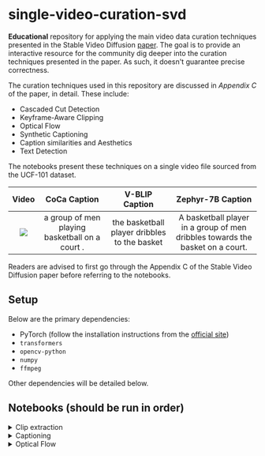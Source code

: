 # single-video-curation-svd

**Educational** repository for applying the main video data curation techniques presented in the Stable Video Diffusion [paper](https://arxiv.org/abs/2311.15127). The goal is to provide an interactive resource for the community dig deeper into the curation techniques presented in the paper. As such, it doesn't guarantee precise correctness. 

The curation techniques used in this repository are discussed in _Appendix C_ of the paper, in detail. These include:

* Cascaded Cut Detection
* Keyframe-Aware Clipping
* Optical Flow
* Synthetic Captioning
* Caption similarities and Aesthetics
* Text Detection

The notebooks present these techniques on a single video file sourced from the UCF-101 dataset. 

| **Video** | **CoCa Caption** | **V-BLIP Caption** | **Zephyr-7B Caption** |
|:------------:|:-----:|:------------:|:-----:|
|  ![](https://huggingface.co/datasets/sayakpaul/sample-datasets/resolve/main/Basketball.gif) |  a group of men playing basketball on a court .  | the basketball player dribbles to the basket | A basketball player in a group of men dribbles towards the basket on a court. |

Readers are advised to first go through the Appendix C of the Stable Video Diffusion paper before referring to the notebooks.

## Setup 

Below are the primary dependencies:

* PyTorch (follow the installation instructions from the [official site](https://pytorch.org/))
* `transformers`
* `opencv-python`
* `numpy`
* `ffmpeg`

Other dependencies will be detailed below.

## Notebooks (should be run in order)

<details>
<summary>Clip extraction</summary>

Refer to the `video_preprocessing_clip_extraction.ipynb` notebook for this. You'd need to install the `scenedetect` library from here: https://github.com/Breakthrough/PySceneDetect. This shows both cascaded cut detection and keyframe-aware clipping. At the end of the notebook, you should expect to see different clips extracted from the provided video.

</details>

<details>
<summary>Captioning</summary>

`video_preprocessing_captioning.ipynb` presents synthetic captioning from a single video clip. 

This uses three models:

* CoCa (relies on `open_clip`)
* V-BLIP (relies on [EILEV](https://github.com/yukw777/EILEV))
* Zephyr-7B (relies on `transformers`)

We had to apply some corrections to `eilev` to make it work. The correction patch can be found [here](./correction_patches/corrections_eilev.patch).

</details>

<details>
<summary>Optical Flow</summary>

`video_preprocessing_optical_flow_score.ipynb` notebook shows the optical flow score computation only using the Farneback algorithm. It doesn't, however, show [RAFT](https://arxiv.org/abs/2003.12039).

<details>
<summary>Caption similarities and Aesthetics</summary>

This is straightforward and is implemented in the `video_preprocessing_similarity_aesthetics.ipynb` notebook.

</details>

<details>
<summary>Text Detection</summary>

Refer to the `video_preprocessing_text_detection.ipynb` notebook for this. We use a wrapper library called `craft_text_detector` ([repository](https://github.com/fcakyon/craft-text-detector)) for this as it provides a handy package around the CRAFT text detection model. However, to make it work, we had to do some changes. The patch can be found [here](./correction_patches/corrections_craft.patch).

</details>

## Acknowledgements

Thanks to ChatGPT for all the help.

Thanks to [Dhruv Nair](https://github.com/DN6) for his reviews. 